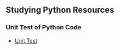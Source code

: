 Studying Python Resources
--

### Unit Test of Python Code

  - [Unit Test](https://www.fullstackpython.com/unit-testing.html)
